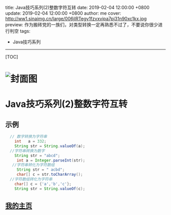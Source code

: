 title:  Java技巧系列(2)整数字符互转
date: 2019-02-04 12:00:00 +0800
update: 2019-02-04 12:00:00 +0800
author: me
cover: http://ww1.sinaimg.cn/large/006jIRTegy1fzvxvipa7pj31n90xc1kx.jpg
preview:  作为搬砖党的一族们，对类型转换一定再熟悉不过了，不要说你很少进行判空
tags:

  -  Java技巧系列

---



[TOC]

# ![封面图](http://ww1.sinaimg.cn/large/006jIRTegy1fzvxvipa7pj31n90xc1kx.jpg)

# Java技巧系列(2)整数字符互转

## 示例

```java
  // 数字转换为字符串
    int   a = 332;
    String str = String.valueOf(a);
  //字符串转换为数字
    String str = "abcd";
     int a = Integer.parseInt(str);
   //字符串转化为字符数组
     String str = " acbd";
     char[] c = str.toCharArray();
  //字符数组转化为字符串
    char[] c = {'a','b','c'};
    String str = String.valueOf(c);
```

## [我的主页](https://suveng.github.io/blog/)